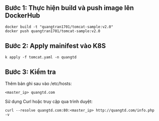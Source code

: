 ## Bước 1: Thực hiện build và push image lên DockerHub

```
docker build -t "quangtran1701/tomcat-sample:v2.0"
docker push quangtran1701/tomcat-sample:v2.0
```

## Bước 2: Apply mainifest vào K8S

```
k apply -f tomcat.yaml -n quangtd
```

## Bước 3: Kiểm tra

Thêm bản ghi sau vào /etc/hosts:

```
<master_ip> quangtd.com
```

Sử dụng Curl hoặc truy cập qua trình duyệt:

```
curl --resolve quangtd.com:80:<master_ip> http://quangtd.com/info.php -v
```
